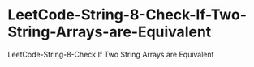 # LeetCode-String-8-Check-If-Two-String-Arrays-are-Equivalent
LeetCode-String-8-Check If Two String Arrays are Equivalent
